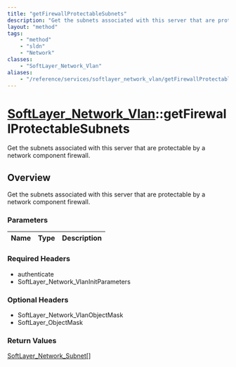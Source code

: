```yaml
---
title: "getFirewallProtectableSubnets"
description: "Get the subnets associated with this server that are protectable by a network component firewall."
layout: "method"
tags:
    - "method"
    - "sldn"
    - "Network"
classes:
    - "SoftLayer_Network_Vlan"
aliases:
    - "/reference/services/softlayer_network_vlan/getFirewallProtectableSubnets"
---
```

# [SoftLayer_Network_Vlan](/reference/services/SoftLayer_Network_Vlan)::getFirewallProtectableSubnets

Get the subnets associated with this server that are protectable by a network component firewall.


## Overview 
Get the subnets associated with this server that are protectable by a network component firewall. 

### Parameters 
|Name | Type | Description |
| --- | --- | --- |


### Required Headers
* authenticate
* SoftLayer_Network_VlanInitParameters

### Optional Headers
* SoftLayer_Network_VlanObjectMask
* SoftLayer_ObjectMask

### Return Values
<a href='/reference/datatypes/SoftLayer_Network_Subnet'>SoftLayer_Network_Subnet[] </a>

